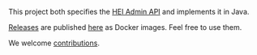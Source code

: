 This project both specifies the
[HEI Admin API](https://petstore.swagger.io/?url=https://raw.githubusercontent.com/hei-school/hei-admin-api/dev/docs/api.yaml)
and implements it in Java.

[Releases](https://github.com/hei-school/hei-admin-api/releases) are published [here](https://gallery.ecr.aws/q6i6y5o4/hei-admin-api) as Docker images. Feel free to use them.

We welcome [contributions](https://github.com/hei-school/hei-admin-api/blob/dev/CONTRIBUTING.md).
